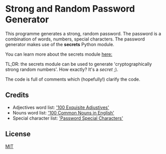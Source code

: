 # Strong and Random Password Generator

This programme generates a strong, random password. The password is a combination of words, numbers, special characters. The password generator makes use of the **secrets** Python module. 

You can learn more about the secrets module [here:](https://docs.python.org/3/library/secrets.html)

TL;DR: the secrets module can be used to generate 'cryptographically strong random numbers'. How exactly? It's a *secret* ;).

The code is full of comments which (hopefully!) clarify the code.

## Credits
- Adjectives word list: ['100 Exquisite Adjustives'](https://www.dailywritingtips.com/100-exquisite-adjectives/) <br />
- Nouns word list: ['100 Common Nouns in English'](https://www.espressoenglish.net/100-common-nouns-in-english/) <br />
- Special character list: ['Password Special Characters'](https://owasp.org/www-community/password-special-characters)

## License
[MIT](https://choosealicense.com/licenses/mit/)
